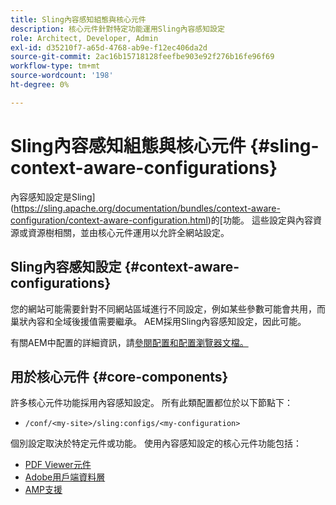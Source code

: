```yaml
---
title: Sling內容感知組態與核心元件
description: 核心元件針對特定功能運用Sling內容感知設定
role: Architect, Developer, Admin
exl-id: d35210f7-a65d-4768-ab9e-f12ec406da2d
source-git-commit: 2ac16b15718128feefbe903e92f276b16fe96f69
workflow-type: tm+mt
source-wordcount: '198'
ht-degree: 0%

---
```


# Sling內容感知組態與核心元件 {#sling-context-aware-configurations}

內容感知設定是Sling](https://sling.apache.org/documentation/bundles/context-aware-configuration/context-aware-configuration.html)的[功能。 這些設定與內容資源或資源樹相關，並由核心元件運用以允許全網站設定。

## Sling內容感知設定 {#context-aware-configurations}

您的網站可能需要針對不同網站區域進行不同設定，例如某些參數可能會共用，而巢狀內容和全域後援值需要繼承。 AEM採用Sling內容感知設定，因此可能。

有關AEM中配置的詳細資訊，請[參閱配置和配置瀏覽器文檔。](https://experienceleague.adobe.com/docs/experience-manager-cloud-service/implementing/developing/configurations.html)

## 用於核心元件 {#core-components}

許多核心元件功能採用內容感知設定。 所有此類配置都位於以下節點下：

* `/conf/<my-site>/sling:configs/<my-configuration>`

個別設定取決於特定元件或功能。 使用內容感知設定的核心元件功能包括：

* [PDF Viewer元件](https://github.com/adobe/aem-core-wcm-components/tree/master/content/src/content/jcr_root/apps/core/wcm/components/pdfviewer/v1/pdfviewer#context-aware-config)
* [Adobe用戶端資料層](/help/developing/data-layer/overview.md#installation-activation)
* [AMP支援](https://github.com/adobe/aem-core-wcm-components/tree/master/extensions/amp)

